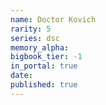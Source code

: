 ```yaml
---
name: Doctor Kovich
rarity: 5
series: dsc
memory_alpha:
bigbook_tier: -1
in_portal: true
date:
published: true
---
```



